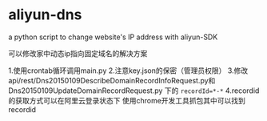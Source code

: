 # aliyun-dns
a python script to change website's IP address with aliyun-SDK 

可以修改家中动态ip指向固定域名的解决方案

1.使用crontab循环调用main.py
2.注意key.json的保密（管理员权限）
3.修改api/rest/Dns20150109DescribeDomainRecordInfoRequest.py和Dns20150109UpdateDomainRecordRequest.py
下的  `recordId=*-*`
4.recordid的获取方式可以在阿里云登录状态下 使用chrome开发工具抓包其中可以找到 recordid
